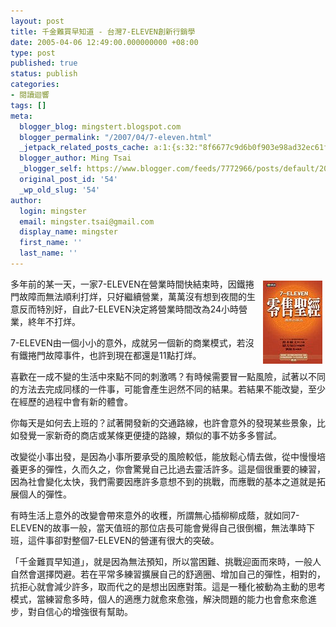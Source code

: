 ```yaml
---
layout: post
title: 千金難買早知道 - 台灣7-ELEVEN創新行銷學
date: 2005-04-06 12:49:00.000000000 +08:00
type: post
published: true
status: publish
categories:
- 閱讀迴響
tags: []
meta:
  blogger_blog: mingstert.blogspot.com
  blogger_permalink: "/2007/04/7-eleven.html"
  _jetpack_related_posts_cache: a:1:{s:32:"8f6677c9d6b0f903e98ad32ec61f8deb";a:2:{s:7:"expires";i:1435366473;s:7:"payload";a:3:{i:0;a:1:{s:2:"id";i:94;}i:1;a:1:{s:2:"id";i:30;}i:2;a:1:{s:2:"id";i:516;}}}}
  blogger_author: Ming Tsai
  _blogger_self: https://www.blogger.com/feeds/7772966/posts/default/2011247509087745310
  original_post_id: '54'
  _wp_old_slug: '54'
author:
  login: mingster
  email: mingster.tsai@gmail.com
  display_name: mingster
  first_name: ''
  last_name: ''
---
```

<p><a href="http://www.books.com.tw/exep/prod/booksfile.php?item=0010281482" target="_blank"><img alt="台灣7-ELEVEN創新行銷學" hspace="5" src="/img/5735647_068e0e6efd.jpg?v=0" align="right" vspace="5" border="0" /></a>多年前的某一天，一家7-ELEVEN在營業時間快結束時，因鐵捲門故障而無法順利打烊，只好繼續營業，萬萬沒有想到夜間的生意反而特別好，自此7-ELEVEN決定將營業時間改為24小時營業，終年不打烊。</p>
<p>7-ELEVEN由一個小小的意外，成就另一個新的商業模式，若沒有鐵捲門故障事件，也許到現在都還是11點打烊。</p>
<p>喜歡在一成不變的生活中來點不同的刺激嗎？有時候需要冒一點風險，試著以不同的方法去完成同樣的一件事，可能會產生迥然不同的結果。若結果不能改變，至少在經歷的過程中會有新的體會。</p>
<p>你每天是如何去上班的？試著開發新的交通路線，也許會意外的發現某些景象，比如發覺一家新奇的商店或某條更便捷的路線，類似的事不妨多多嘗試。</p>
<p>改變從小事出發，是因為小事所要承受的風險較低，能放鬆心情去做，從中慢慢培養更多的彈性，久而久之，你會驚覺自己比過去靈活許多。這是個很重要的練習，因為社會變化太快，我們需要因應許多意想不到的挑戰，而應戰的基本之道就是拓展個人的彈性。</p>
<p>有時生活上意外的改變會帶來意外的收穫，所謂無心插柳柳成蔭，就如同7-ELEVEN的故事一般，當天值班的那位店長可能會覺得自己很倒楣，無法準時下班，這件事卻對整個7-ELEVEN的營運有很大的突破。</p>
<p>「千金難買早知道」，就是因為無法預知，所以當困難、挑戰迎面而來時，一般人自然會選擇閃避。若在平常多練習擴展自己的舒適圈、增加自己的彈性，相對的，抗拒心就會減少許多，取而代之的是想出因應對策。這是一種化被動為主動的思考模式，當練習愈多時，個人的適應力就愈來愈強，解決問題的能力也會愈來愈進步，對自信心的增強很有幫助。</p>
